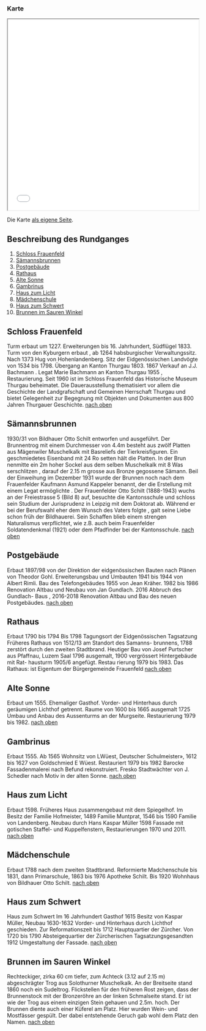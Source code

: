 ### Karte

<iframe src="karte_asr.html" height="500" width="500"></iframe>

Die Karte [als eigene Seite](karte_asr.html).

## Beschreibung des Rundganges

1. [Schloss Frauenfeld](#schloss-frauenfeld)
2. [Sämannsbrunnen](#sämannsbrunnen)
3. [Postgebäude](#postgebäude)
4. [Rathaus](#rathaus)
5. [Alte Sonne](#alte-sonne)
6. [Gambrinus](#gambrinus)
7. [Haus zum Licht](#haus-zum-licht)
8. [Mädchenschule](#mädchenschule)
9. [Haus zum Schwert](#haus-zum-schwert)
10. [Brunnen im Sauren Winkel](#brunnen-im-sauren-winkel) 


## Schloss Frauenfeld
Turm erbaut um 1227. Erweiterungen bis 16. Jahrhundert, Südflügel 1833. Turm von den Kyburgern erbaut , ab 1264 habsburgischer Verwaltungssitz. Nach 1373 Hug von Hohenlandenberg. Sitz der Eidgenössischen Landvögte von 1534 bis 1798. Übergang an Kanton Thurgau 1803. 1867 Verkauf an J.J. Bachmann . Legat Marie Bachmann an Kanton Thurgau 1955 , Restaurierung. Seit 1960 ist im Schloss Frauenfeld das Historische Museum Thurgau beheimatet. Die Dauerausstellung thematisiert vor allem die Geschichte der Landgrafschaft und Gemeinen Herrschaft Thurgau und bietet Gelegenheit zur Begegnung mit Objekten und Dokumenten aus 800 Jahren Thurgauer Geschichte.
[nach oben](#beschreibung-des-rundganges)

## Sämannsbrunnen
1930/31 von Bildhauer Otto Schilt entworfen und ausgeführt. Der Brunnentrog mit einem Durchmesser von 4.4m besteht aus zwölf Platten aus Mägenwiler Muschelkalk mit Basreliefs der Tierkreisfiguren. Ein geschmiedetes Eisenband mit 24 Ro setten hält die Platten. In der Brun nenmitte ein 2m hoher Sockel aus dem selben Muschelkalk mit 8 Was serschlitzen , darauf der 2.15 m grosse aus Bronze gegossene Sämann. Beil der Einweihung im Dezember 1931 wurde der Brunnen noch nach dem Frauenfelder Kaufmann Asmund Kappeler benannt, der die Erstellung mit einem Legat ermöglichte . Der Frauenfelder Otto Schilt (1888-1943) wuchs an der Freiestrasse 5 (Bild 8) auf, besuchte die Kantonsschule und schloss sein Studium der Jurisprudenz in Leipzig mit dem Doktorat ab. Während er bei der Berufswahl eher dem Wunsch des Vaters folgte , galt seine Liebe schon früh der Bildhauerei. Sein Schaffen blieb einem strengen Naturalismus verpflichtet, wie z.B. auch beim Frauenfelder Soldatendenkmal (1921) oder dem Pfadfinder bei der Kantonsschule.
[nach oben](#beschreibung-des-rundganges)

## Postgebäude
Erbaut 1897/98 von der Direktion der eidgenössischen Bauten nach Plänen von Theodor Gohl. Erweiterungsbau und Umbauten 1941 bis 1944 von Albert Rimli. Bau des Telefongebäudes 1955 von Jean Kräher. 1982 bis 1986 Renovation Altbau und Neubau von Jan Gundlach. 2016 Abbruch des Gundlach- Baus , 2016-2018 Renovation Altbau und Bau des neuen Postgebäudes.
[nach oben](#beschreibung-des-rundganges)

## Rathaus
Erbaut 1790 bis 1794 Bis 1798 Tagungsort der Eidgenössischen Tagsatzung Früheres Rathaus von 1512/13 am Standort des Samanns- brunnens, 1788 zerstört durch den zweiten Stadtbrand. Heutiger Bau von Josef Purtscher aus Pfaffnau, Luzem Saal 1796 ausgemalt, 1900 vergrössert Hintergebäude mit Rat- hausturm 1905/6 angefügt. Restau rierung 1979 bis 1983. Das Rathaus: ist Eigentum der Bürgergemeinde Frauenfeld
[nach oben](#beschreibung-des-rundganges)

## Alte Sonne
Erbaut um 1555. Ehemaliger Gasthof. Vorder- und Hinterhaus durch geräumigen Lichthof getrennt. Raume von 1600 bis 1665 ausgemalt 1725 Umbau und Anbau des Aussenturms an der Murgseite. Restaurierung 1979 bis 1982. 
[nach oben](#beschreibung-des-rundganges)

## Gambrinus
Erbaut 1555. Ab 1565 Wohnsitz von LWüest, Deutscher Schulmeister», 1612 bis 1627 von Goldschmied E Wüest. Restauriert 1979 bis 1982 Barocke Fassadenmalerei nach Befund rekonstruiert. Fresko Stadtwächter von J. Schedler nach Motiv in der alten Sonne.
[nach oben](#beschreibung-des-rundganges)

## Haus zum Licht
Erbaut 1598. Früheres Haus zusammengebaut mit dem Spiegelhof. Im Besitz der Familie Hofmeister, 1489 Familie Muntprat, 1546 bis 1590 Familie von Landenberg. Neubau durch Hans Kaspar Müller 1598 Fassade mit gotischen Staffel- und Kuppelfenstern, Restaurierungen 1970 und 2011.
[nach oben](#beschreibung-des-rundganges)

## Mädchenschule
Erbaut 1788 nach dem zweiten Stadtbrand. Reformierte Madchenschule bis 1831, dann Primarschule, 1863 bis 1976 Apotheke Schilt. Bis 1920 Wohnhaus von Bildhauer Otto Schilt.
[nach oben](#beschreibung-des-rundganges)

## Haus zum Schwert
Haus zum Schwert Im 16 Jahrhundert Gasthof 1615 Besitz von Kaspar Müller, Neubau 1630-1632 Vorder- und Hinterhaus durch Lichthof geschieden. Zur Reformationszeit bis 1712 Hauptquartier der Zürcher. Von 1720 bis 1790 Absteigequartier der Zürcherischen Tagsatzungsgesandten 1912 Umgestaltung der Fassade.
[nach oben](#beschreibung-des-rundganges)

## Brunnen im Sauren Winkel
Rechteckiger, zirka 60 cm tiefer, zum Achteck (3.12 auf 2.15 m) abgeschrägter Trog aus Solothurner Muschelkalk. An der Breitseite stand 1860 noch ein Sudeltrog. Flickstellen für den früheren Rost zeigen, dass der Brunnenstock mit der Bronzeröhre an der linken Schmalseite stand. Er ist wie der Trog aus einem einzigen Stein gehauen und 2.5m. hoch. Der Brunnen diente auch einer Küferel am Platz. Hier wurden Wein- und Mostfässer gespült. Der dabei entstehende Geruch gab wohl dem Platz den Namen.
[nach oben](#beschreibung-des-rundganges)
